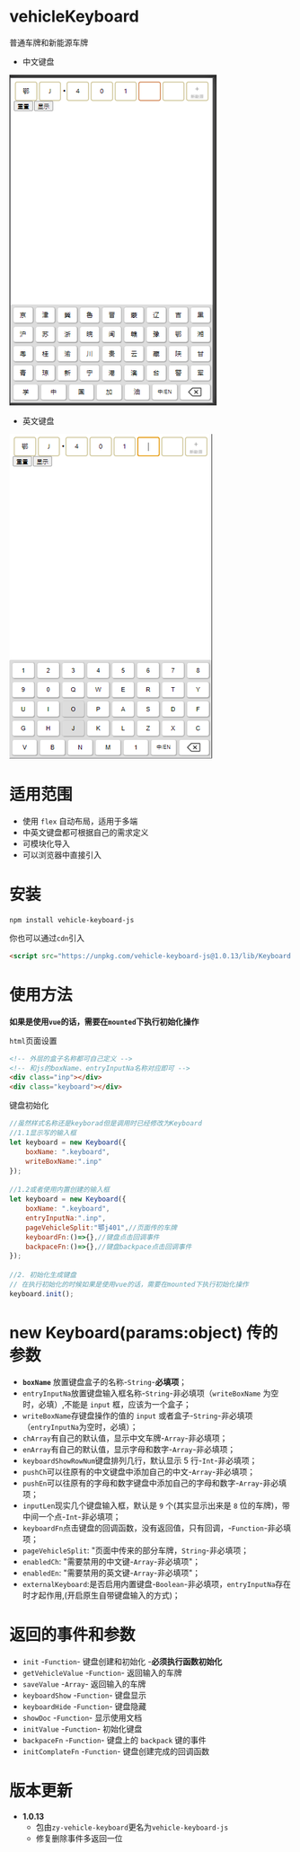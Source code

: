 # vehicleKeyboard

普通车牌和新能源车牌
+ 中文键盘
  
![中文键盘](https://github.com/zyTheGit/vehicleKeyborad/blob/master/img/ch.png)

+ 英文键盘
  
![英文键盘](https://github.com/zyTheGit/vehicleKeyborad/blob/master/img/en.png)

# 适用范围

- 使用 `flex` 自动布局，适用于多端
- 中英文键盘都可根据自己的需求定义
- 可模块化导入
- 可以浏览器中直接引入

# 安装
```shell
npm install vehicle-keyboard-js
```
你也可以通过`cdn`引入
```html
<script src="https://unpkg.com/vehicle-keyboard-js@1.0.13/lib/Keyboard.min.js"></script>
```

# 使用方法
  **如果是使用`vue`的话，需要在`mounted`下执行初始化操作**

`html`页面设置
```html
<!-- 外层的盒子名称都可自己定义 -->
<!-- 和js的boxName、entryInputNa名称对应即可 -->
<div class="inp"></div>
<div class="keyboard"></div>
```
键盘初始化
```js
//虽然样式名称还是keyborad但是调用时已经修改为Keyboard
//1.1显示写的输入框
let keyboard = new Keyboard({
    boxName: ".keyboard",
    writeBoxName:".inp"
});

//1.2或者使用内置创建的输入框
let keyboard = new Keyboard({
    boxName: ".keyboard",
    entryInputNa:".inp",
    pageVehicleSplit:"鄂j401",//页面传的车牌
    keyboardFn:()=>{},//键盘点击回调事件
    backpaceFn:()=>{},//键盘backpace点击回调事件
});

//2. 初始化生成键盘
// 在执行初始化的时候如果是使用vue的话，需要在mounted下执行初始化操作
keyboard.init();
```

# new Keyboard(params:object) 传的参数

- **`boxName`** 放置键盘盒子的名称-`String`-**必填项**；
- `entryInputNa`放置键盘输入框名称-`String`-非必填项（`writeBoxName` 为空时，必填）,不能是 `input` 框，应该为一个盒子；
- `writeBoxName`存键盘操作的值的 `input` 或者盒子-`String`-非必填项（`entryInputNa`为空时，必填）；
- `chArray`有自己的默认值，显示中文车牌-`Array`-非必填项；
- `enArray`有自己的默认值，显示字母和数字-`Array`-非必填项；
- `keyboardShowRowNum`键盘排列几行，默认显示 5 行-`Int`-非必填项；
- `pushCh`可以往原有的中文键盘中添加自己的中文-`Array`-非必填项；
- `pushEn`可以往原有的字母和数字键盘中添加自己的字母和数字-`Array`-非必填项；
- `inputLen`现实几个键盘输入框，默认是 `9` 个(其实显示出来是 `8` 位的车牌)，带中间一个点-`Int`-非必填项；
- `keyboardFn`点击键盘的回调函数，没有返回值，只有回调，-`Function`-非必填项；
- `pageVehicleSplit`: "页面中传来的部分车牌，`String`-非必填项；
- `enabledCh`: "需要禁用的中文键-`Array`-非必填项"；
- `enabledEn`: "需要禁用的英文键-`Array`-非必填项"；
- `externalKeyboard`:是否启用内置键盘-`Boolean`-非必填项，`entryInputNa`存在时才起作用,(开启原生自带键盘输入的方式)；

# 返回的事件和参数

- `init` -`Function`- 键盘创建和初始化 -**必须执行函数初始化**
- `getVehicleValue` -`Function`- 返回输入的车牌
- `saveValue` -`Array`- 返回输入的车牌
- `keyboardShow` -`Function`- 键盘显示
- `keyboardHide` -`Function`- 键盘隐藏
- `showDoc` -`Function`- 显示使用文档
- `initValue` -`Function`- 初始化键盘
- `backpaceFn` -`Function`- 键盘上的 `backpack` 键的事件
- `initComplateFn` -`Function`- 键盘创建完成的回调函数

# 版本更新
* **1.0.13**
  - 包由`zy-vehicle-keyboard`更名为`vehicle-keyboard-js`
  - 修复删除事件多返回一位
  

